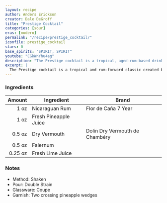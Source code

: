 ```yaml
---
layout: recipe
author: Anders Erickson
creator: Dale DeGroff
title: "Prestige Cocktail"
categories: [sour]
eras: [modern]
permalink: "/recipe/prestige_cocktail/"
iconfile: prestige_cocktail
stars: 0
base_spirits: "SPIRIT, SPIRIT"
youtube: "CGkWnYhu4ag"
description: "The Prestige cocktail is a tropical, aged-rum-based drink created by legendary bartender Dale DeGroff. It is a bright and complex twist on a daiquiri, featuring aged rum, pineapple juice, lime juice, dry vermouth, and falernum."
excerpt: |
  The Prestige cocktail is a tropical and rum-forward classic created by cocktail master Dale DeGroff in 2002. The recipe builds upon the foundation of a daiquiri, using aged rum and lime juice, but adds the complexity of velvet falernum for its clove and ginger spice notes. Pineapple juice is also included for sweetness and an extra layer of tropical flavor, while a splash of dry vermouth provides a delicate, herbal, and botanical finish. The final shaken cocktail is served up in a martini or coupe glass, often with a pineapple wedge garnish.
---
```


### Ingredients

|  Amount | Ingredient            | Brand                          |
| ------: | --------------------- | ------------------------------ |
|    1 oz | Nicaraguan Rum        | Flor de Caña 7 Year            |
|    1 oz | Fresh Pineapple Juice |
|  0.5 oz | Dry Vermouth          | Dolin Dry Vermouth de Chambéry |
|  0.5 oz | Falernum              |
| 0.25 oz | Fresh Lime Juice      |

### Notes

- Method: Shaken
- Pour: Double Strain
- Glassware: Coupe
- Garnish: Two crossing pineapple wedges
